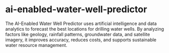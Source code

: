 # ai-enabled-water-well-predictor
The AI-Enabled Water Well Predictor uses artificial intelligence and data analytics to forecast the best locations for drilling water wells. By analyzing factors like geology, rainfall patterns, groundwater data, and satellite imagery, it improves accuracy, reduces costs, and supports sustainable water resource management.
